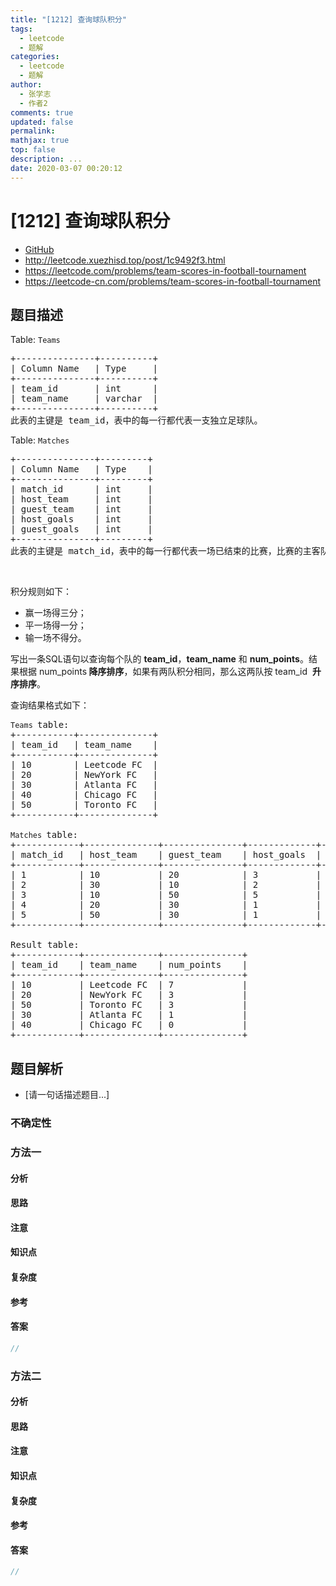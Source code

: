 ```yaml
---
title: "[1212] 查询球队积分"
tags:
  - leetcode
  - 题解
categories:
  - leetcode
  - 题解
author:
  - 张学志
  - 作者2
comments: true
updated: false
permalink:
mathjax: true
top: false
description: ...
date: 2020-03-07 00:20:12
---
```



# [1212] 查询球队积分
* [GitHub](https://github.com/algoboy101/LeetCodeCrowdsource/tree/master/_posts/QA/%5B1212%5D%20%E6%9F%A5%E8%AF%A2%E7%90%83%E9%98%9F%E7%A7%AF%E5%88%86.md)
* http://leetcode.xuezhisd.top/post/1c9492f3.html
* https://leetcode.com/problems/team-scores-in-football-tournament
* https://leetcode-cn.com/problems/team-scores-in-football-tournament


## 题目描述

<p>Table: <code>Teams</code></p>

<pre>
+---------------+----------+
| Column Name   | Type     |
+---------------+----------+
| team_id       | int      |
| team_name     | varchar  |
+---------------+----------+
此表的主键是 team_id，表中的每一行都代表一支独立足球队。
</pre>

<p>Table:&nbsp;<code>Matches</code></p>

<pre>
+---------------+---------+
| Column Name   | Type    |
+---------------+---------+
| match_id      | int     |
| host_team     | int     |
| guest_team    | int     | 
| host_goals    | int     |
| guest_goals   | int     |
+---------------+---------+
此表的主键是 match_id，表中的每一行都代表一场已结束的比赛，比赛的主客队分别由它们自己的 id 表示，他们的进球由 host_goals 和 guest_goals 分别表示。
</pre>

<p>&nbsp;</p>

<p>积分规则如下：</p>

<ul>
	<li>赢一场得三分；</li>
	<li>平一场得一分；</li>
	<li>输一场不得分。</li>
</ul>

<p>写出一条SQL语句以查询每个队的&nbsp;<strong>team_id</strong>，<strong>team_name</strong> 和 <strong>num_points</strong>。结果根据&nbsp;num_points<strong> 降序排序</strong>，如果有两队积分相同，那么这两队按&nbsp;team_id&nbsp; <strong>升序排序</strong>。</p>

<p>查询结果格式如下：</p>

<pre>
<code>Teams </code>table:
+-----------+--------------+
| team_id   | team_name    |
+-----------+--------------+
| 10        | Leetcode FC  |
| 20        | NewYork FC   |
| 30        | Atlanta FC   |
| 40        | Chicago FC   |
| 50        | Toronto FC   |
+-----------+--------------+

<code>Matches </code>table:
+------------+--------------+---------------+-------------+--------------+
| match_id   | host_team    | guest_team    | host_goals  | guest_goals  |
+------------+--------------+---------------+-------------+--------------+
| 1          | 10           | 20            | 3           | 0            |
| 2          | 30           | 10            | 2           | 2            |
| 3          | 10           | 50            | 5           | 1            |
| 4          | 20           | 30            | 1           | 0            |
| 5          | 50           | 30            | 1           | 0            |
+------------+--------------+---------------+-------------+--------------+

Result table:
+------------+--------------+---------------+
| team_id    | team_name    | num_points    |
+------------+--------------+---------------+
| 10         | Leetcode FC  | 7             |
| 20         | NewYork FC   | 3             |
| 50         | Toronto FC   | 3             |
| 30         | Atlanta FC   | 1             |
| 40         | Chicago FC   | 0             |
+------------+--------------+---------------+
</pre>



## 题目解析
* [请一句话描述题目...]

### 不确定性


### 方法一

#### 分析

#### 思路

#### 注意

#### 知识点

#### 复杂度

#### 参考

#### 答案

```cpp
//
```


### 方法二

#### 分析

#### 思路

#### 注意

#### 知识点

#### 复杂度

#### 参考

#### 答案

```cpp
//
```


